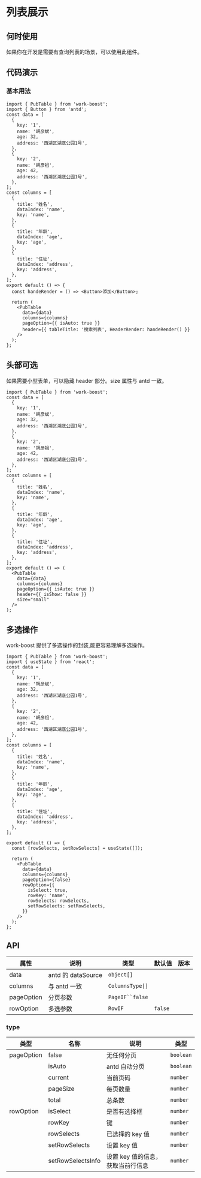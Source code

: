 # 列表展示

## 何时使用

如果你在开发是需要有查询列表的场景，可以使用此组件。

## 代码演示

### 基本用法

```tsx
import { PubTable } from 'work-boost';
import { Button } from 'antd';
const data = [
  {
    key: '1',
    name: '胡彦斌',
    age: 32,
    address: '西湖区湖底公园1号',
  },
  {
    key: '2',
    name: '胡彦祖',
    age: 42,
    address: '西湖区湖底公园1号',
  },
];
const columns = [
  {
    title: '姓名',
    dataIndex: 'name',
    key: 'name',
  },
  {
    title: '年龄',
    dataIndex: 'age',
    key: 'age',
  },
  {
    title: '住址',
    dataIndex: 'address',
    key: 'address',
  },
];
export default () => {
  const handeRender = () => <Button>添加</Button>;

  return (
    <PubTable
      data={data}
      columns={columns}
      pageOption={{ isAuto: true }}
      header={{ tableTitle: '搜索列表', HeaderRender: handeRender() }}
    />
  );
};
```

## 头部可选

如果需要小型表单，可以隐藏 header 部分。size 属性与 antd 一致。

```tsx
import { PubTable } from 'work-boost';
const data = [
  {
    key: '1',
    name: '胡彦斌',
    age: 32,
    address: '西湖区湖底公园1号',
  },
  {
    key: '2',
    name: '胡彦祖',
    age: 42,
    address: '西湖区湖底公园1号',
  },
];
const columns = [
  {
    title: '姓名',
    dataIndex: 'name',
    key: 'name',
  },
  {
    title: '年龄',
    dataIndex: 'age',
    key: 'age',
  },
  {
    title: '住址',
    dataIndex: 'address',
    key: 'address',
  },
];
export default () => (
  <PubTable
    data={data}
    columns={columns}
    pageOption={{ isAuto: true }}
    header={{ isShow: false }}
    size="small"
  />
);
```

## 多选操作

work-boost 提供了多选操作的封装,能更容易理解多选操作。

```tsx
import { PubTable } from 'work-boost';
import { useState } from 'react';
const data = [
  {
    key: '1',
    name: '胡彦斌',
    age: 32,
    address: '西湖区湖底公园1号',
  },
  {
    key: '2',
    name: '胡彦祖',
    age: 42,
    address: '西湖区湖底公园1号',
  },
];
const columns = [
  {
    title: '姓名',
    dataIndex: 'name',
    key: 'name',
  },
  {
    title: '年龄',
    dataIndex: 'age',
    key: 'age',
  },
  {
    title: '住址',
    dataIndex: 'address',
    key: 'address',
  },
];

export default () => {
  const [rowSelects, setRowSelects] = useState([]);

  return (
    <PubTable
      data={data}
      columns={columns}
      pageOption={false}
      rowOption={{
        isSelect: true,
        rowKey: 'name',
        rowSelects: rowSelects,
        setRowSelects: setRowSelects,
      }}
    />
  );
};
```

## API

| 属性       | 说明               | 类型              | 默认值  | 版本 |
| ---------- | ------------------ | ----------------- | ------- | ---- |
| data       | antd 的 dataSource | `object[]`        |         |      |
| columns    | 与 antd 一致       | `ColumnsType[]`   |         |      |
| pageOption | 分页参数           | ` PageIF``false ` |         |      |
| rowOption  | 多选参数           | `RowIF`           | `false` |      |

### type

| 类型       | 名称              | 说明                              | 类型      |
| ---------- | ----------------- | --------------------------------- | --------- |
| pageOption | false             | 无任何分页                        | `boolean` |
|            | isAuto            | antd 自动分页                     | `boolean` |
|            | current           | 当前页码                          | `number`  |
|            | pageSize          | 每页数量                          | `number`  |
|            | total             | 总条数                            | `number`  |
| rowOption  | isSelect          | 是否有选择框                      | `number`  |
|            | rowKey            | 键                                | `number`  |
|            | rowSelects        | 已选择的 key 值                   | `number`  |
|            | setRowSelects     | 设置 key 值                       | `number`  |
|            | setRowSelectsInfo | 设置 key 值的信息，获取当前行信息 | `number`  |
